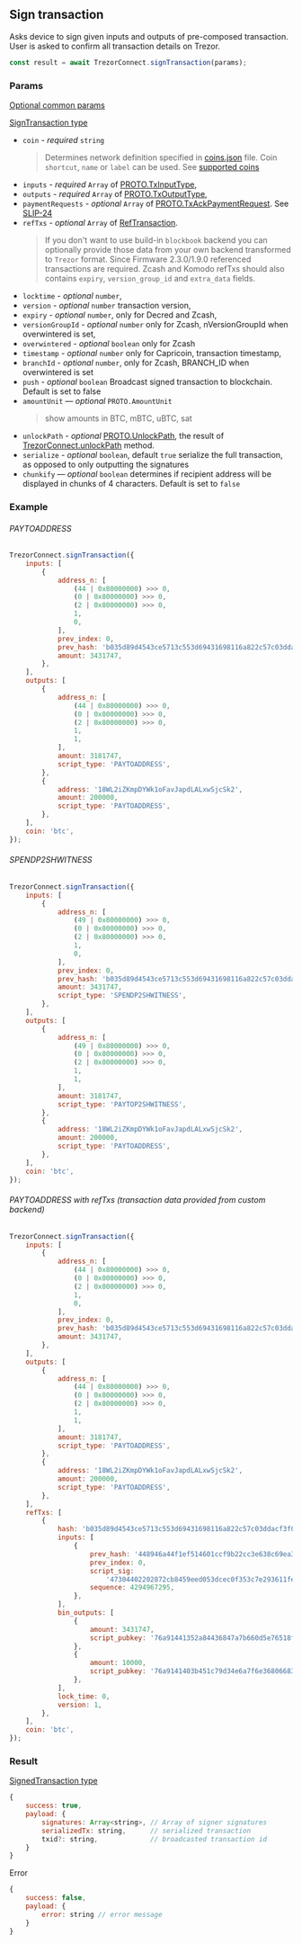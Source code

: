 ## Sign transaction

Asks device to sign given
inputs and outputs of pre-composed transaction. User is asked to confirm all transaction
details on Trezor.

```javascript
const result = await TrezorConnect.signTransaction(params);
```

### Params

[Optional common params](commonParams.md)

[SignTransaction type](https://github.com/trezor/trezor-suite/blob/develop/packages/connect/src/types/api/bitcoin/index.ts)

-   `coin` - _required_ `string`
    > Determines network definition specified in [coins.json](https://github.com/trezor/trezor-suite/blob/develop/packages/connect-common/files/coins.json) file.
    > Coin `shortcut`, `name` or `label` can be used.
    > See [supported coins](../supported-coins.md)
-   `inputs` - _required_ `Array` of [PROTO.TxInputType](https://github.com/trezor/trezor-suite/blob/develop/packages/protobuf/src/messages.ts),
-   `outputs` - _required_ `Array` of [PROTO.TxOutputType](https://github.com/trezor/trezor-suite/blob/develop/packages/protobuf/src/messages.ts),
-   `paymentRequests` - _optional_ `Array` of [PROTO.TxAckPaymentRequest](https://github.com/trezor/trezor-suite/blob/develop/packages/protobuf/src/messages.ts). See [SLIP-24](https://github.com/satoshilabs/slips/blob/slip24/slip-0024.md)
-   `refTxs` - _optional_ `Array` of [RefTransaction](https://github.com/trezor/trezor-suite/blob/develop/packages/connect/src/types/api/bitcoin/index.ts).
    > If you don't want to use build-in `blockbook` backend you can optionally provide those data from your own backend transformed to `Trezor` format.
    > Since Firmware 2.3.0/1.9.0 referenced transactions are required.
    > Zcash and Komodo refTxs should also contains `expiry`, `version_group_id` and `extra_data` fields.
-   `locktime` - _optional_ `number`,
-   `version` - _optional_ `number` transaction version,
-   `expiry` - _optional_ `number`, only for Decred and Zcash,
-   `versionGroupId` - _optional_ `number` only for Zcash, nVersionGroupId when overwintered is set,
-   `overwintered` - _optional_ `boolean` only for Zcash
-   `timestamp` - _optional_ `number` only for Capricoin, transaction timestamp,
-   `branchId` - _optional_ `number`, only for Zcash, BRANCH_ID when overwintered is set
-   `push` - _optional_ `boolean` Broadcast signed transaction to blockchain. Default is set to false
-   `amountUnit` — _optional_ `PROTO.AmountUnit`
    > show amounts in BTC, mBTC, uBTC, sat
-   `unlockPath` - _optional_ [PROTO.UnlockPath](https://github.com/trezor/trezor-suite/blob/develop/packages/protobuf/src/messages.ts), the result of [TrezorConnect.unlockPath](./unlockPath.md) method.
-   `serialize` - _optional_ `boolean`, default `true` serialize the full transaction, as opposed to only outputting the signatures
-   `chunkify` — _optional_ `boolean` determines if recipient address will be displayed in chunks of 4 characters. Default is set to `false`

### Example

###### PAYTOADDRESS

```javascript
TrezorConnect.signTransaction({
    inputs: [
        {
            address_n: [
                (44 | 0x80000000) >>> 0,
                (0 | 0x80000000) >>> 0,
                (2 | 0x80000000) >>> 0,
                1,
                0,
            ],
            prev_index: 0,
            prev_hash: 'b035d89d4543ce5713c553d69431698116a822c57c03ddacf3f04b763d1999ac',
            amount: 3431747,
        },
    ],
    outputs: [
        {
            address_n: [
                (44 | 0x80000000) >>> 0,
                (0 | 0x80000000) >>> 0,
                (2 | 0x80000000) >>> 0,
                1,
                1,
            ],
            amount: 3181747,
            script_type: 'PAYTOADDRESS',
        },
        {
            address: '18WL2iZKmpDYWk1oFavJapdLALxwSjcSk2',
            amount: 200000,
            script_type: 'PAYTOADDRESS',
        },
    ],
    coin: 'btc',
});
```

###### SPENDP2SHWITNESS

```javascript
TrezorConnect.signTransaction({
    inputs: [
        {
            address_n: [
                (49 | 0x80000000) >>> 0,
                (0 | 0x80000000) >>> 0,
                (2 | 0x80000000) >>> 0,
                1,
                0,
            ],
            prev_index: 0,
            prev_hash: 'b035d89d4543ce5713c553d69431698116a822c57c03ddacf3f04b763d1999ac',
            amount: 3431747,
            script_type: 'SPENDP2SHWITNESS',
        },
    ],
    outputs: [
        {
            address_n: [
                (49 | 0x80000000) >>> 0,
                (0 | 0x80000000) >>> 0,
                (2 | 0x80000000) >>> 0,
                1,
                1,
            ],
            amount: 3181747,
            script_type: 'PAYTOP2SHWITNESS',
        },
        {
            address: '18WL2iZKmpDYWk1oFavJapdLALxwSjcSk2',
            amount: 200000,
            script_type: 'PAYTOADDRESS',
        },
    ],
    coin: 'btc',
});
```

###### PAYTOADDRESS with refTxs (transaction data provided from custom backend)

```javascript
TrezorConnect.signTransaction({
    inputs: [
        {
            address_n: [
                (44 | 0x80000000) >>> 0,
                (0 | 0x80000000) >>> 0,
                (2 | 0x80000000) >>> 0,
                1,
                0,
            ],
            prev_index: 0,
            prev_hash: 'b035d89d4543ce5713c553d69431698116a822c57c03ddacf3f04b763d1999ac',
            amount: 3431747,
        },
    ],
    outputs: [
        {
            address_n: [
                (44 | 0x80000000) >>> 0,
                (0 | 0x80000000) >>> 0,
                (2 | 0x80000000) >>> 0,
                1,
                1,
            ],
            amount: 3181747,
            script_type: 'PAYTOADDRESS',
        },
        {
            address: '18WL2iZKmpDYWk1oFavJapdLALxwSjcSk2',
            amount: 200000,
            script_type: 'PAYTOADDRESS',
        },
    ],
    refTxs: [
        {
            hash: 'b035d89d4543ce5713c553d69431698116a822c57c03ddacf3f04b763d1999ac',
            inputs: [
                {
                    prev_hash: '448946a44f1ef514601ccf9b22cc3e638c69ea3900b67b87517ea673eb0293dc',
                    prev_index: 0,
                    script_sig:
                        '47304402202872cb8459eed053dcec0f353c7e293611fe77615862bfadb4d35a5d8807a4cf022015057aa0aaf72ab342b5f8939f86f193ad87b539931911a72e77148a1233e022012103f66bbe3c721f119bb4b8a1e6c1832b98f2cf625d9f59242008411dd92aab8d94',
                    sequence: 4294967295,
                },
            ],
            bin_outputs: [
                {
                    amount: 3431747,
                    script_pubkey: '76a91441352a84436847a7b660d5e76518f6ebb718dedc88ac',
                },
                {
                    amount: 10000,
                    script_pubkey: '76a9141403b451c79d34e6a7f6e36806683308085467ac88ac',
                },
            ],
            lock_time: 0,
            version: 1,
        },
    ],
    coin: 'btc',
});
```

### Result

[SignedTransaction type](https://github.com/trezor/trezor-suite/blob/develop/packages/connect/src/types/api/bitcoin/index.ts)

```javascript
{
    success: true,
    payload: {
        signatures: Array<string>, // Array of signer signatures
        serializedTx: string,      // serialized transaction
        txid?: string,             // broadcasted transaction id
    }
}
```

Error

```javascript
{
    success: false,
    payload: {
        error: string // error message
    }
}
```
